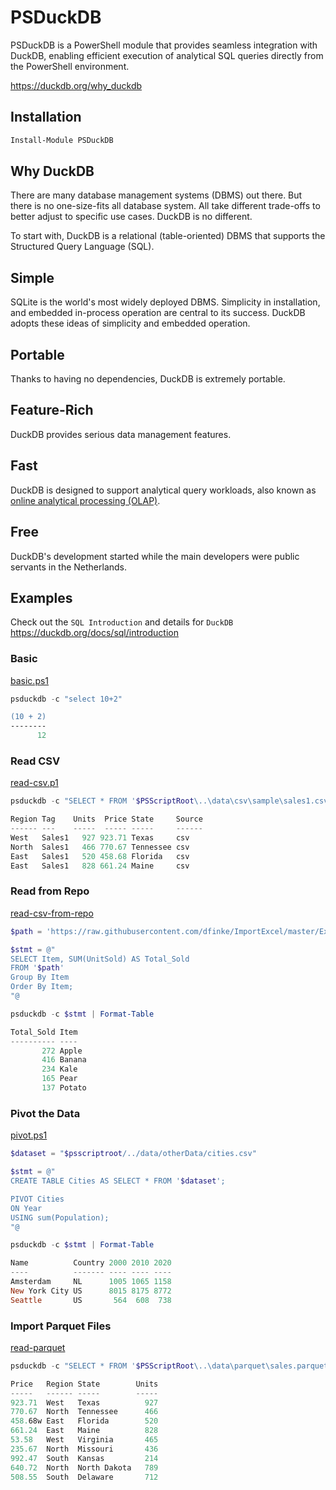 # PSDuckDB
PSDuckDB is a PowerShell module that provides seamless integration with DuckDB, enabling efficient execution of analytical SQL queries directly from the PowerShell environment.

https://duckdb.org/why_duckdb

## Installation

```powershell
Install-Module PSDuckDB 
```
## Why DuckDB
There are many database management systems (DBMS) out there. But there is no one-size-fits all database system. All take different trade-offs to better adjust to specific use cases. DuckDB is no different.

To start with, DuckDB is a relational (table-oriented) DBMS that supports the Structured Query Language (SQL).

## Simple
SQLite is the world's most widely deployed DBMS. Simplicity in installation, and embedded in-process operation are central to its success. DuckDB adopts these ideas of simplicity and embedded operation.

## Portable
Thanks to having no dependencies, DuckDB is extremely portable.

## Feature-Rich
DuckDB provides serious data management features.

## Fast
DuckDB is designed to support analytical query workloads, also known as [online analytical processing (OLAP)](https://en.wikipedia.org/wiki/Online_analytical_processing). 

## Free
DuckDB's development started while the main developers were public servants in the Netherlands. 

## Examples

Check out the `SQL Introduction` and details for `DuckDB` https://duckdb.org/docs/sql/introduction

### Basic 
[basic.ps1](examples/01-basic.ps1)

```powershell
psduckdb -c "select 10+2"
```

```ps
(10 + 2)
--------
      12
```

### Read CSV
[read-csv.p1](examples/02-read-csv.ps1)

```powershell
psduckdb -c "SELECT * FROM '$PSScriptRoot\..\data\csv\sample\sales1.csv';" | Format-Table
```

```powershell
Region Tag    Units  Price State     Source
------ ---    -----  ----- -----     ------
West   Sales1   927 923.71 Texas     csv
North  Sales1   466 770.67 Tennessee csv
East   Sales1   520 458.68 Florida   csv
East   Sales1   828 661.24 Maine     csv
```

### Read from Repo
[read-csv-from-repo](examples/06-read-csv-from-repo.ps1)

```powershell
$path = 'https://raw.githubusercontent.com/dfinke/ImportExcel/master/Examples/PassThru/sales.csv'

$stmt = @"
SELECT Item, SUM(UnitSold) AS Total_Sold
FROM '$path'
Group By Item
Order By Item;
"@

psduckdb -c $stmt | Format-Table
```

```powershell
Total_Sold Item
---------- ----
       272 Apple
       416 Banana
       234 Kale
       165 Pear
       137 Potato
```

### Pivot the Data
[pivot.ps1](examples/07-pivot.ps1)

```powershell
$dataset = "$psscriptroot/../data/otherData/cities.csv"

$stmt = @"
CREATE TABLE Cities AS SELECT * FROM '$dataset';

PIVOT Cities
ON Year
USING sum(Population);
"@

psduckdb -c $stmt | Format-Table
```

```powershell
Name          Country 2000 2010 2020
----          ------- ---- ---- ----
Amsterdam     NL      1005 1065 1158
New York City US      8015 8175 8772
Seattle       US       564  608  738
```

### Import Parquet Files
[read-parquet](examples/08-read-parquet.ps1)

```powershell
psduckdb -c "SELECT * FROM '$PSScriptRoot\..\data\parquet\sales.parquet';" | Format-Table
```

```powershell
Price   Region State        Units
-----   ------ -----        -----
923.71  West   Texas          927
770.67  North  Tennessee      466
458.68w East   Florida        520
661.24  East   Maine          828
53.58   West   Virginia       465
235.67  North  Missouri       436
992.47  South  Kansas         214
640.72  North  North Dakota   789
508.55  South  Delaware       712
```